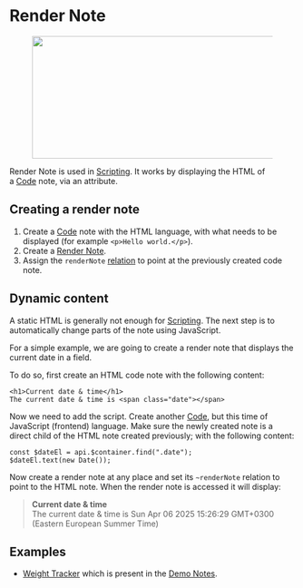 # Render Note
<figure class="image"><img style="aspect-ratio:601/216;" src="Render Note_image.png" width="601" height="216"></figure>

Render Note is used in <a class="reference-link" href="../Scripting.md">Scripting</a>. It works by displaying the HTML of a <a class="reference-link" href="Code.md">Code</a> note, via an attribute.

## Creating a render note

1.  Create a <a class="reference-link" href="Code.md">Code</a> note with the HTML language, with what needs to be displayed (for example `<p>Hello world.</p>`).
2.  Create a <a class="reference-link" href="Render%20Note.md">Render Note</a>.
3.  Assign the `renderNote` [relation](../Advanced%20Usage/Attributes.md) to point at the previously created code note.

## Dynamic content

A static HTML is generally not enough for <a class="reference-link" href="../Scripting.md">Scripting</a>. The next step is to automatically change parts of the note using JavaScript.

For a simple example, we are going to create a render note that displays the current date in a field.

To do so, first create an HTML code note with the following content:

```
<h1>Current date & time</h1>
The current date & time is <span class="date"></span>
```

Now we need to add the script. Create another <a class="reference-link" href="Code.md">Code</a>, but this time of JavaScript (frontend) language. Make sure the newly created note is a direct child of the HTML note created previously; with the following content:

```
const $dateEl = api.$container.find(".date");
$dateEl.text(new Date());
```

Now create a render note at any place and set its `~renderNote` relation to point to the HTML note. When the render note is accessed it will display:

> **Current date & time**  
> The current date & time is Sun Apr 06 2025 15:26:29 GMT+0300 (Eastern European Summer Time)

## Examples

*   <a class="reference-link" href="../Advanced%20Usage/Advanced%20Showcases/Weight%20Tracker.md">Weight Tracker</a> which is present in the <a class="reference-link" href="../Advanced%20Usage/Database/Demo%20Notes.md">Demo Notes</a>.